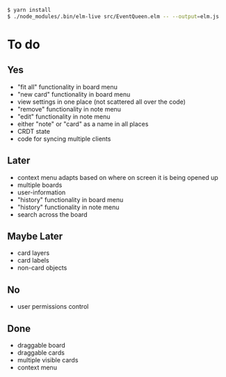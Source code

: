```bash
$ yarn install
$ ./node_modules/.bin/elm-live src/EventQueen.elm -- --output=elm.js
```

# To do

## Yes

* "fit all" functionality in board menu
* "new card" functionality in board menu
* view settings in one place (not scattered all over the code)
* "remove" functionality in note menu
* "edit" functionality in note menu
* either "note" or "card" as a name in all places
* CRDT state
* code for syncing multiple clients

## Later

* context menu adapts based on where on screen it is being opened up
* multiple boards
* user-information
* "history" functionality in board menu
* "history" functionality in note menu
* search across the board

## Maybe Later

* card layers 
* card labels
* non-card objects

## No

* user permissions control

## Done

* draggable board
* draggable cards
* multiple visible cards
* context menu
